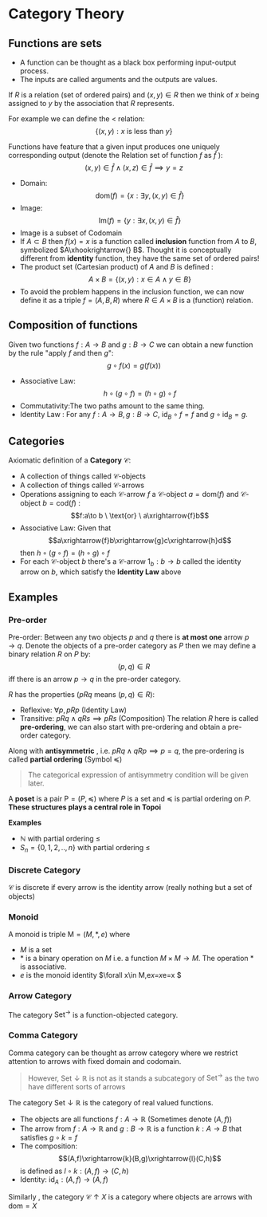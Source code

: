 # Category Theory
## Functions are sets
- A function can be thought as a black box performing input-output process.
- The inputs are called arguments and the outputs are values.

If $R$ is a relation (set of ordered pairs) and $(x,y) \in R$ then we think of $x$ being assigned to $y$ by the association that $R$ represents.

For example we can define the $<$ relation:$$\{(x,y):x \ \text{is less than} \ y\} $$

Functions have feature that a given input produces one uniquely corresponding output (denote the Relation set of function $f$ as $\hat{f}$ ): $$ (x,y)\in \hat{f} \land (x,z)\in \hat{f} \implies y=z$$

- Domain:$$\text{dom} (f)=\{x: \exists y, (x,y)\in \hat{f}\}$$
- Image:$$\text{Im}(f)=\{y:\exists x,(x,y)\in \hat{f}\}$$
- Image is a subset of Codomain
- If $A\subset B$ then $f(x)=x$ is a function called **inclusion** function from $A$ to $B$, symbolized $A\xhookrightarrow{} B$. Thought it is conceptually different from **identity** function, they have the same set of ordered pairs!
- The product set (Cartesian product) of $A$ and $B$ is defined :$$A\times B=\{(x,y):x\in A \land y\in B\}$$
- To avoid the problem happens in the inclusion function, we can now define it as a triple $f=(A,B,R)$ where $R\in A\times B$ is a (function) relation.

## Composition of functions
Given two functions $f:A\to B$ and $g:B\to C$ we can obtain a new function by the rule "apply $f$ and then $g$": $$g\circ f (x) = g(f(x))$$

- Associative Law:$$h\circ (g\circ f)=(h\circ g)\circ f$$
- Commutativity:The two paths amount to the same thing.
- Identity Law : For any $f:A\to B,g:B\to C$, $\text{id}_B\circ f =f$ and $g\circ \text{id}_B=g$.

## Categories
Axiomatic definition of a **Category** $\mathscr{C}$:
- A collection of things called $\mathscr{C}\text{-objects}$
- A collection of things called $\mathscr{C}\text{-arrows}$
- Operations assigning to each $\mathscr{C}\text{-arrow} \ f$ a $\mathscr{C}\text{-object} \ a=\text{dom}(f)$ and $\mathscr{C}\text{-object} \ b=\text{cod}(f)$ :$$f:a\to b \ \text{or} \ a\xrightarrow{f}b$$
- Associative Law: Given that $$a\xrightarrow{f}b\xrightarrow{g}c\xrightarrow{h}d$$ then $h\circ (g\circ f)=(h\circ g)\circ f$
- For each $\mathscr{C}\text{-object}$ $b$ there's a $\mathscr{C}\text{-arrow} \ 1_b:b\to b$ called the identity arrow on $b$, which satisfy the **Identity Law** above

## Examples
### Pre-order
Pre-order: Between any two objects $p$ and $q$ there is **at most one** arrow $p\to q$. Denote the objects of a pre-order category as $P$ then we may define a binary relation $R$ on $P$ by:$$(p,q)\in R $$ iff there is an arrow $p\to q$ in the pre-order category.

$R$ has the properties ($pRq$ means $(p,q)\in R$):
- Reflexive: $\forall p , pRp$ (Identity Law)
- Transitive: $pRq\land qRs\implies pRs$ (Composition)
The relation $R$ here is called **pre-ordering**, we can also start with pre-ordering and obtain a pre-order category.

Along with **antisymmetric** , i.e. $pRq\land qRp\implies p=q$, the pre-ordering is called **partial ordering** (Symbol $\preceq$)
> The categorical expression of antisymmetry condition will be given later.

A **poset** is a pair $\text{P}=(P,\preceq)$ where $P$ is a set and $\preceq$ is partial ordering on $P$. **These structures plays a central role in Topoi**

**Examples**
- $\mathbb{N}$ with partial ordering $\leq$
- $S_n=\{0,1,2,..,n\}$ with partial ordering $\leq$

### Discrete Category
$\mathscr{C}$ is discrete if every arrow is the identity arrow (really nothing but a set of objects)
### Monoid
A monoid is triple $\text{M}=(M,*,e)$ where 
- $M$ is a set
- $*$ is a binary operation on $M$ i.e. a function $M\times M \to M$. The operation $*$ is associative.
- $e$ is the monoid identity $\forall x\in M,e*x=x*e=x $

### Arrow Category
The category $\text{Set}^{\to}$ is a function-objected category.

### Comma Category
Comma category can be thought as arrow category where we restrict attention to arrows with fixed domain and codomain.
> However, $\text{Set} \downarrow\mathbb{R}$ is not as it stands a subcategory of $\text{Set}^{\to}$ as the two have different sorts of arrows

The category $\text{Set} \downarrow\mathbb{R}$ is the category of real valued functions. 
- The objects are all functions $f:A\to \mathbb{R}$ (Sometimes denote $(A,f)$)
- The arrow from $f:A\to \mathbb{R}$ and $g:B\to \mathbb{R}$ is a function $k:A\to B$ that satisfies $g \circ k = f$
- The composition: $$(A,f)\xrightarrow{k}(B,g)\xrightarrow{l}(C,h)$$ is defined as $l \circ k:(A,f)\to (C,h)$
- Identity: $\text{id}_A:(A,f)\to (A,f)$

Similarly , the category $\mathscr{C}\uparrow X$ is a category where objects are arrows with $\text{dom}=X$

